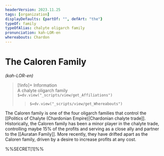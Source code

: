 ```yaml
---
headerVersion: 2023.11.25
tags: [organization]
displayDefaults: {partOf: "", defArt: "the"}
typeOf: family
typeOfAlias: chalyte oligarch family
pronunciation: kah-LOR-en
whereabouts: Chardon
---
```

# The Caloren Family
*(kah-LOR-en)*
>[!info]+ Information  
> A chalyte oligarch family  
> `$=dv.view("_scripts/view/get_Affiliations")`  
>> `$=dv.view("_scripts/view/get_Whereabouts")`

The Caloren family is one of the four oligarch families that control the [[Politics of Chalyte (Chardonian Empire)|Chardonian chalyte trade]]. Historically, the Caloren family has been a minor player in the chalyte trade, controlling maybe 15% of the profits and serving as a close ally and partner to the [[Auratan Family]]. More recently, they have drifted apart as the Caloren family, driven by a desire to increase profits at any cost. 

%%SECRET[1]%%